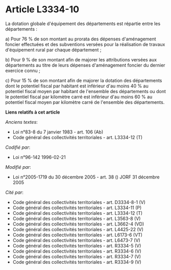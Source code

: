 # Article L3334-10

La dotation globale d'équipement des départements est répartie entre les départements : 

a) Pour 76 % de son montant au prorata des dépenses d'aménagement foncier effectuées et des subventions versées pour la
réalisation de travaux d'équipement rural par chaque département ;

b) Pour 9 % de son montant afin de majorer les attributions versées aux départements au titre de leurs dépenses d'aménagement
foncier du dernier exercice connu ;

c) Pour 15 % de son montant afin de majorer la dotation des départements dont le potentiel fiscal par habitant est inférieur
d'au moins 40 % au potentiel fiscal moyen par habitant de l'ensemble des départements ou dont le potentiel fiscal par
kilomètre carré est inférieur d'au moins 60 % au potentiel fiscal moyen par kilomètre carré de l'ensemble des départements.

**Liens relatifs à cet article**

_Anciens textes_:

  - Loi n°83-8 du 7 janvier 1983 - art. 106 (Ab)
  - Code général des collectivités territoriales - art. L3334-12 (T)

_Codifié par_:

  - Loi n°96-142 1996-02-21

_Modifié par_:

  - Loi n°2005-1719 du 30 décembre 2005 - art. 38 () JORF 31 décembre 2005

_Cité par_:

  - Code général des collectivités territoriales - art. D3334-8-1 (V)
  - Code général des collectivités territoriales - art. L3334-11 (P)
  - Code général des collectivités territoriales - art. L3334-12 (T)
  - Code général des collectivités territoriales - art. L3563-8 (V)
  - Code général des collectivités territoriales - art. L3662-4 (VD)
  - Code général des collectivités territoriales - art. L4425-22 (V)
  - Code général des collectivités territoriales - art. L6173-6 (VT)
  - Code général des collectivités territoriales - art. L6473-7 (V)
  - Code général des collectivités territoriales - art. R3334-5 (V)
  - Code général des collectivités territoriales - art. R3334-6 (V)
  - Code général des collectivités territoriales - art. R3334-7 (V)
  - Code général des collectivités territoriales - art. R3334-9 (V)
